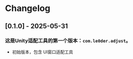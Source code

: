 # Changelog

## [0.1.0] - 2025-05-31

### 这是Unity适配工具的第一个版本：`com.le0der.adjust`。

- 初始版本，包含 UI窗口适配工具

